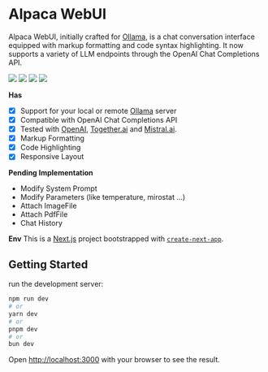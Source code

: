 # Alpaca WebUI
Alpaca WebUI, initially crafted for [Ollama](https://ollama.com/), is a chat conversation interface equipped with markup formatting and code syntax highlighting. It now supports a variety of LLM endpoints through the OpenAI Chat Completions API.

<a href="https://github.com/mmo80/alpaca-webui/actions/workflows/integrations.yml"><img src="https://img.shields.io/github/actions/workflow/status/mmo80/alpaca-webui/integrations.yml" /></a> <img src="https://img.shields.io/github/commit-activity/t/mmo80/alpaca-webui" /> <img src="https://img.shields.io/github/languages/top/mmo80/alpaca-webui" /> <img src="https://img.shields.io/github/repo-size/mmo80/alpaca-webui" />
<br>

**Has**
- [x] Support for your local or remote [Ollama](https://ollama.com/) server
- [x] Compatible with OpenAI Chat Completions API
- [x] Tested with [OpenAI](https://chat.openai.com/), [Together.ai](https://www.together.ai/products#inference) and [Mistral.ai](https://mistral.ai/).
- [x] Markup Formatting
- [x] Code Highlighting
- [x] Responsive Layout

**Pending Implementation**
- Modify System Prompt
- Modify Parameters (like temperature, mirostat ...)
- Attach ImageFile
- Attach PdfFile
- Chat History

**Env**
This is a [Next.js](https://nextjs.org/) project bootstrapped with [`create-next-app`](https://github.com/vercel/next.js/tree/canary/packages/create-next-app).

## Getting Started

run the development server:

```bash
npm run dev
# or
yarn dev
# or
pnpm dev
# or
bun dev
```

Open [http://localhost:3000](http://localhost:3000) with your browser to see the result.

